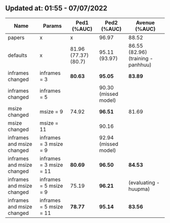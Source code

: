 ## Updated at: 01:55 - 07/07/2022

| Name                       | Params                  | Ped1 (%AUC)          | Ped2 (%AUC)          | Avenue (%AUC)                      |
| -------------------------- | ----------------------- | -------------------- | -------------------- | ---------------------------------- |
| papers                     | x                       | x                    | 96.97                | 88.52                              |
| defaults                   | x                       | 81.96 (77.37) (80.7) | 95.11 (93.97)        | 86.55 (82.96) (training - panhhuu) |
| inframes changed           | inframes = 3            | <b>80.63             | <b>95.05             | <b>83.89                           |
| inframes changed           | inframes = 5            |                      | 90.30 (missed model) |                                    |
| msize changed              | msize = 9               | 74.92                | <b>96.51             | 81.69                              |
| msize changed              | msize = 11              |                      | 90.16                |                                    |
| inframes and msize changed | inframes = 3 msize = 9  |                      | 92.94 (missed model) |                                    |
| inframes and msize changed | inframes = 3 msize = 11 | <b>80.69             | <b>96.50             | <b>84.53                           |
| inframes and msize changed | inframes = 5 msize = 9  | 75.19                | <b>96.21             | (evaluating - huupma)              |
| inframes and msize changed | inframes = 5 msize = 11 | <b>78.77             | <b>95.14             | <b>83.56                           |
